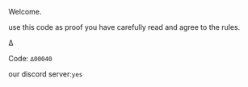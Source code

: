 

Welcome. 


use this code as proof you have carefully read and agree to the rules.

∆

Code: ```∆00040```



our discord server:```yes ```

